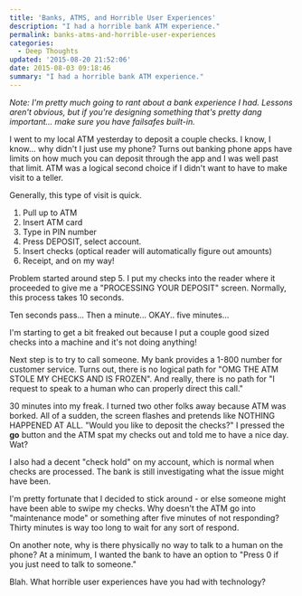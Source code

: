 ```yaml
---
title: 'Banks, ATMS, and Horrible User Experiences'
description: "I had a horrible bank ATM experience."
permalink: banks-atms-and-horrible-user-experiences
categories: 
  - Deep Thoughts
updated: '2015-08-20 21:52:06'
date: 2015-08-03 09:18:46
summary: "I had a horrible bank ATM experience."
---
```


*Note: I'm pretty much going to rant about a bank experience I had.  Lessons aren't obvious, but if you're designing something that's pretty dang important... make sure you have failsafes built-in.*  

I went to my local ATM yesterday to deposit a couple checks.  I know, I know... why didn't I just use my phone?  Turns out banking phone apps have limits on how much you can deposit through the app and I was well past that limit.  ATM was a logical second choice if I didn't want to have to make visit to a teller.

Generally, this type of visit is quick. 

1. Pull up to ATM
2. Insert ATM card
3. Type in PIN number
4. Press DEPOSIT, select account.
5. Insert checks (optical reader will automatically figure out amounts)
6. Receipt, and on my way!

Problem started around step 5.  I put my checks into the reader where it proceeded to give me a "PROCESSING YOUR DEPOSIT" screen.  Normally, this process takes 10 seconds.  

Ten seconds pass...
Then a minute...
OKAY.. five minutes...

I'm starting to get a bit freaked out because I put a couple good sized checks into a machine and it's not doing anything!

Next step is to try to call someone.  My bank provides a 1-800 number for customer service.  Turns out, there is no logical path for "OMG THE ATM STOLE MY CHECKS AND IS FROZEN".  And really, there is no path for "I request to speak to a human who can properly direct this call."

30 minutes into my freak.  I turned two other folks away because ATM was borked.  All of a sudden, the screen flashes and pretends like NOTHING HAPPENED AT ALL.  "Would you like to deposit the checks?"  I pressed the **go** button and the ATM spat my checks out and told me to have a nice day.  Wat?

I also had a decent "check hold" on my account, which is normal when checks are processed.  The bank is still investigating what the issue might have been.

I'm pretty fortunate that I decided to stick around - or else someone might have been able to swipe my checks.  Why doesn't the ATM go into "maintenance mode" or something after five minutes of not responding?  Thirty minutes is way too long to wait for any sort of respond.  

On another note, why is there physically no way to talk to a human on the phone?  At a minimum, I wanted the bank to have an option to "Press 0 if you just need to talk to someone." 

Blah.  What horrible user experiences have you had with technology? 